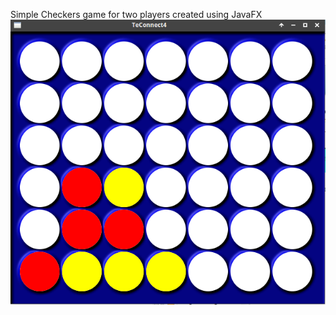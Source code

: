 Simple Checkers game for two players created using JavaFX
![Alt text](screenshot.png?raw=true "Screenshot")
